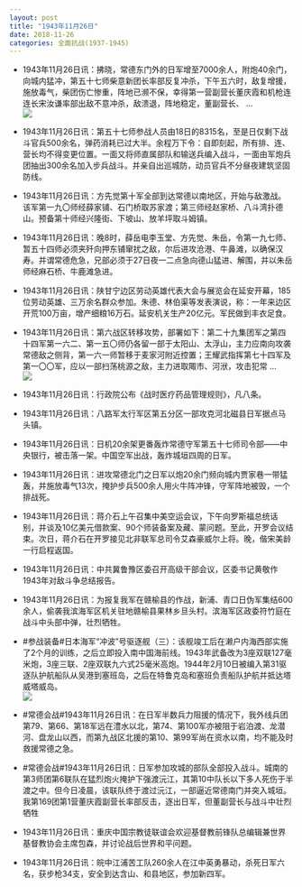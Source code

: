 ```yaml
---
layout: post
title: "1943年11月26日"
date: 2018-11-26
categories: 全面抗战(1937-1945)
---
```


<meta name="referrer" content="no-referrer" />

- 1943年11月26日讯：拂晓，常德东门外的日军增至7000余人，附炮40余门，向城内猛冲，第五十七师柴意新团长率部反复冲杀，下午五六时，敌复增援，施放毒气，柴团伤亡惨重，阵地已濒不保，幸得第一营副营长董庆霞和机枪连连长宋汝谦率部出敌不意冲杀，敌溃退，阵地稳定，董副营长、 ... <br/><img src="https://wx1.sinaimg.cn/large/aca367d8ly1fxlv08rhktj20c80cwt8x.jpg" />

- 1943年11月26日讯：第五十七师参战人员由18日的8315名，至是日仅剩下战斗官兵500余名，弹药消耗已过大半。余程万下令：自即刻起，所有排、连、营长均不得变更位置。一面又将师直属部队和输送兵编入战斗，一面由军炮兵团抽出300余名加入步兵战斗。并亲自出巡城防，动员官兵不分昼夜建筑坚固防线。 

- 1943年11月26日讯：方先觉第十军全部到达常德以南地区，开始与敌激战。该军第一九〇师经薛家铺、石门桥取苏家渡；第三师经赵家桥、八斗湾扑德山。预备第十师经兴隆街、下坡山、放羊坪取斗姆镇。 

- 1943年11月26日讯：晚8时，薛岳电李玉堂、方先觉、朱岳，令第一九七师、暂五十四师必须夹歼向押东铺窜扰之敌，尔后进攻沧港、牛鼻滩，以确保汉寿。并谓常德危急，兄部必须于27日夜一二点急向德山猛进、解围，并以朱岳师经麻石桥、牛鹿滩急进。 

- 1943年11月26日讯：陕甘宁边区劳动英雄代表大会与展览会在延安开幕，185位劳动英雄、三万余名群众参加。朱德、林伯渠等发表演说，称：一年来边区开荒100万亩，增产细粮16万石。延安机关生产20亿元。军民做到丰衣足食。 

- 1943年11月26日讯：第六战区转移攻势，部署如下：第二十九集团军之第四十四军第一六二、第一五〇师仍各留一部于太阳山、太浮山，主力应南向攻袭常德敌之侧背，第一六一师暂移于麦家河附近控置；王耀武指挥第七十四军及第一〇〇军，应以一部扫荡桃源之敌，主力进取陬市、河洑，攻击犯常 ... <br/><img src="https://wx2.sinaimg.cn/large/aca367d8ly1fxlmccy3r0j20c80kodg9.jpg" />

- 1943年11月26日讯：行政院公布《战时医疗药品管理规则》，凡八条。 

- 1943年11月26日讯：八路军太行军区第五分区一部攻克河北磁县日军据点马头镇。 

- 1943年11月26日讯：日机20余架更番轰炸常德守军第五十七师司令部——中央银行，被击落一架。中国空军出战，轰炸城垣四周的日军。 

- 1943年11月26日讯：进攻常德北门之日军以炮20余门频向城内贾家巷一带猛轰，并施放毒气13次，掩护步兵500余人用火牛阵冲锋，守军阵地被毁，一个排战死。 

- 1943年11月26日讯：蒋介石上午召集中美空运会议，下午向罗斯福总统话别，并谈及10亿美元借款案、90个师装备案及藏、蒙问题。至此，开罗会议结束。次日，蒋介石在开罗接见北非联军总司令艾森豪威尔上将。晚，偕宋美龄一行启程返国。 

- 1943年11月26日讯：中共冀鲁豫区委召开高级干部会议，区委书记黄敬作1943年对敌斗争总结报告。 

- 1943年11月26日讯：为报复我军在赣榆县的作战，新浦、青口日伪军集结600余人，偷袭我滨海军区机关驻地赣榆县果林乡旦头村。滨海军区政委符竹庭在战斗中头部中弹，壮烈牺牲。 

- #参战装备#日本海军“冲波”号驱逐舰（三）：该舰竣工后在濑户内海西部实施了2个月的训练，之后立即投入南中国海前线。1943年武备改为3座双联127毫米炮，3座三联、2座双联九六式25毫米高炮。1944年2月10日被编入第31驱逐队护航船队从吴港到塞班岛，之后在特鲁克岛和塞班负责船队护航并抵达塔威塔威岛。 <br/><img src="https://wx1.sinaimg.cn/large/aca367d8ly1fxl8gw1j5vj21lx0u07jo.jpg" />

- #常德会战#1943年11月26日讯：在日军半数兵力阻援的情况下，我外线兵团第79、第66、第18军远在澧水以北，第74、第100军亦被阻于岩泊渡、龙潜河、盘龙山以西，而第九战区北援的第10、第99军尚在资水以南，均不能及时救援常德之急。 

- #常德会战#1943年11月26日讯：日军参加攻城的部队全部投入战斗。城南的第3师团第6联队在猛烈炮火掩护下强渡沅江，其第10中队长以下多人死伤于半渡之中。但今日凌晨，该联队终于渡过沅江，一部逼近常德南门并突入城垣。我第169团第1营董庆霞副营长率部反击，逐出日军，但董副营长与战斗中壮烈牺牲 

- 1943年11月26日讯：重庆中国宗教徒联谊会欢迎基督教前锋队总编辑兼世界基督教协会主席包森，并讨论战后世界和平问题。 

- 1943年11月26日讯：皖中江浦苦工队260余人在江中英勇暴动，杀死日军六名，获步枪34支，安全到达含山、和县地区，参加新四军。 

